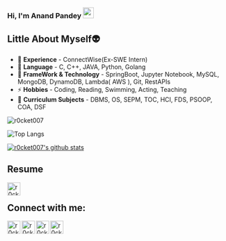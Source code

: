 ### Hi, I'm Anand Pandey <img src="https://media.giphy.com/media/hvRJCLFzcasrR4ia7z/giphy.gif" width="25px">
## Little About Myself👽
- 🌱 **Experience** - ConnectWise(Ex-SWE Intern) 
- 💬 **Language** - C, C++, JAVA, Python, Golang
- 🥅 **FrameWork & Technology** - SpringBoot, Jupyter Notebook, MySQL, MongoDB, DynamoDB, Lambda( AWS ), Git, RestAPIs
- ⚡ **Hobbies** - Coding, Reading, Swimming, Acting, Teaching
- 📕 **Curriculum Subjects** - DBMS, OS, SEPM, TOC, HCI, FDS, PSOOP, COA, DSF


<p align="left"> <img src="https://komarev.com/ghpvc/?username=r0cket007&label=Profile%20views&color=0e75b6&style=flat" alt="r0cket007" /> </p>


![Top Langs](https://github-readme-stats.vercel.app/api/top-langs/?username=r0cket007)

[![r0cket007's github stats](https://github-readme-stats.vercel.app/api?username=r0cket007&count_private=true&include_all_commits=true&theme=radical) ](https://google.com)

## **Resume**
[<img align="left" alt="r0cket007 | Resume" width="30px" src="https://cdn4.iconfinder.com/data/icons/education-glyphs-vol-3/52/resume__profile__document__job__CV__interview__career-512.png" />][Resume]
<br />

## Connect with me:
[<img align="left" alt="r0cket007 | StopStalk" width="30px" src="https://avatars1.githubusercontent.com/u/14951079?s=400&v=4" />][StopStalk]
[<img align="left" alt="r0cket007 | Facebook" width="30px" src="https://cdn.jsdelivr.net/npm/simple-icons@v3/icons/facebook.svg" />][Facebook]
[<img align="left" alt="r0cket007 | Instagram" width="30px" src="https://cdn.jsdelivr.net/npm/simple-icons@v3/icons/instagram.svg" />][Instagram]
[<img align="left" alt="r0cket007 | LinkedIn" width="30px" src="https://cdn.jsdelivr.net/npm/simple-icons@v3/icons/linkedin.svg" />][linkedin]
<br />
<!-- This section you create this variables that are used above -->
[Facebook]: https://www.facebook.com/profile.php?id=100022893410458
[Instagram]: https://www.instagram.com/r0cket007_/
[linkedin]: https://www.linkedin.com/in/r0cket007/
[StopStalk]: https://www.stopstalk.com/user/profile/r0cket007
[Resume]: https://drive.google.com/file/d/1u7RO7udjI-3slZMCHcjGwCpdVTifgkT3/view?usp=sharing
